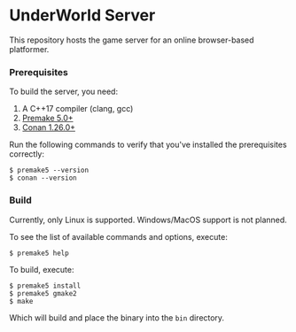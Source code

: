 # UnderWorld Server

This repository hosts the game server for an online browser-based platformer.

### Prerequisites

To build the server, you need:
1. A C++17 compiler (clang, gcc)
2. [Premake 5.0+](https://premake.github.io/download.html#v5)
3. [Conan 1.26.0+](https://conan.io/downloads.html)

Run the following commands to verify that you've installed the prerequisites correctly:
```
$ premake5 --version
$ conan --version
```

### Build

Currently, only Linux is supported. Windows/MacOS support is not planned.

To see the list of available commands and options, execute:
```
$ premake5 help
```

To build, execute:
```
$ premake5 install
$ premake5 gmake2
$ make
```

Which will build and place the binary into the `bin` directory.
